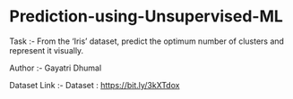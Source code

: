 # Prediction-using-Unsupervised-ML

Task :- From the ‘Iris’ dataset, predict the optimum number of clusters and represent it visually.

Author :- Gayatri Dhumal

Dataset Link :- Dataset : https://bit.ly/3kXTdox
